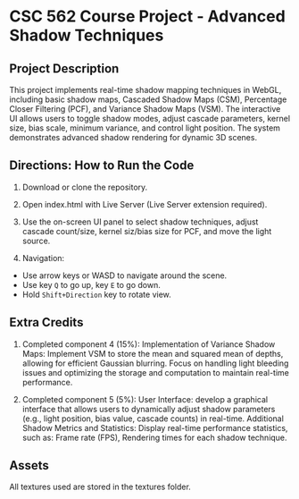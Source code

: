 #  CSC 562 Course Project - Advanced Shadow Techniques

## Project Description
This project implements real-time shadow mapping techniques in WebGL, including basic shadow maps, Cascaded Shadow Maps (CSM), Percentage Closer Filtering (PCF), and Variance Shadow Maps (VSM). The interactive UI allows users to toggle shadow modes, adjust cascade parameters, kernel size, bias scale, minimum variance, and control light position. The system demonstrates advanced shadow rendering for dynamic 3D scenes.

## Directions: How to Run the Code
1. Download or clone the repository.

2. Open index.html with Live Server (Live Server extension required).

3. Use the on-screen UI panel to select shadow techniques, adjust cascade count/size, kernel siz/bias size for PCF, and move the light source.

4. Navigation:
- Use arrow keys or WASD to navigate around the scene. 
- Use key `Q` to go up, key `E` to go down.
- Hold `Shift+Direction` key to rotate view.

## Extra Credits
1. Completed component 4 (15%): Implementation of Variance Shadow Maps: Implement VSM to store the mean and squared mean of depths, allowing for efficient Gaussian blurring. Focus on handling light bleeding issues and optimizing the storage and computation to maintain real-time performance.

2. Completed component 5 (5%): User Interface: develop a graphical interface that allows users to dynamically adjust shadow parameters (e.g., light position, bias value, cascade counts) in real-time. Additional Shadow Metrics and Statistics: Display real-time performance statistics, such as: Frame rate (FPS), Rendering times for each shadow technique.

## Assets
All textures used are stored in the textures folder.
